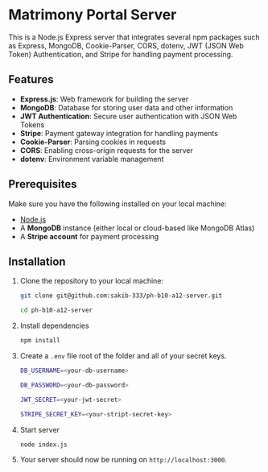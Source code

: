 # Matrimony Portal Server

This is a Node.js Express server that integrates several npm packages such as Express, MongoDB, Cookie-Parser, CORS, dotenv, JWT (JSON Web Token) Authentication, and Stripe for handling payment processing.

## Features

- **Express.js**: Web framework for building the server
- **MongoDB**: Database for storing user data and other information
- **JWT Authentication**: Secure user authentication with JSON Web Tokens
- **Stripe**: Payment gateway integration for handling payments
- **Cookie-Parser**: Parsing cookies in requests
- **CORS**: Enabling cross-origin requests for the server
- **dotenv**: Environment variable management

## Prerequisites

Make sure you have the following installed on your local machine:

- [Node.js](https://nodejs.org/)
- A **MongoDB** instance (either local or cloud-based like MongoDB Atlas)
- A **Stripe account** for payment processing

## Installation

1. Clone the repository to your local machine:

   ```bash
   git clone git@github.com:sakib-333/ph-b10-a12-server.git

   cd ph-b10-a12-server
   ```

2. Install dependencies

   ```bash
   npm install
   ```

3. Create a `.env` file root of the folder and all of your secret keys.

   ```bash
   DB_USERNAME=<your-db-username>

   DB_PASSWORD=<your-db-password>

   JWT_SECRET=<your-jwt-secret>

   STRIPE_SECRET_KEY=<your-stript-secret-key>
   ```

4. Start server

   ```bash
   node index.js
   ```

5. Your server should now be running on `http://localhost:3000`.
